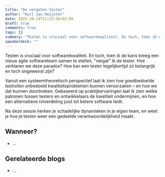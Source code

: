 ```yaml
---
title: "De vergeten tester"
author: "Karl van Heijster"
date: 2025-10-24T11:53:56+02:00
draft: true
comments: true
tags: []
summary: "Testen is cruciaal voor softwarekwaliteit. En toch, toen ik de kans kreeg een nieuw agile softwareteam samen te stellen, \"vergat\" ik de tester. Hoe verklaren we deze paradox? Hoe kan een tester tegelijkertijd zó belangrijk en toch ongewenst zijn?"
speakerdeck: ""
---
```



Testen is cruciaal voor softwarekwaliteit. En toch, toen ik de kans kreeg een nieuw agile softwareteam samen te stellen, "vergat" ik de tester. Hoe verklaren we deze paradox? Hoe kan een tester tegelijkertijd zó belangrijk en toch ongewenst zijn?


Vanuit een systeemtheoretisch perspectief laat ik zien hoe goedbedoelde testrollen onbedoeld kwaliteitsproblemen kunnen veroorzaken – en hoe we dat kunnen doorbreken. Gebaseerd op praktijkervaringen laat ik zien welke patronen tussen testers en ontwikkelaars de kwaliteit ondermijnen, en hoe een alternatieve rolverdeling juist tot betere software leidt.


Na deze sessie herken je schadelijke dynamieken in je eigen team, en weet je hoe je testen weer een gedeelde verantwoordelijkheid maakt.



## Wanneer?


- ...


## Gerelateerde blogs


- ...
